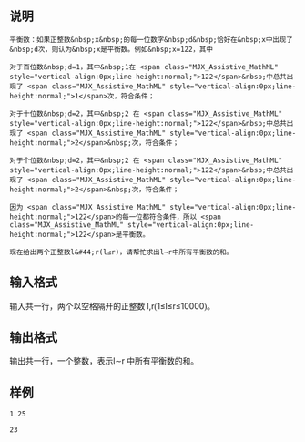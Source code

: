 <h2>说明</h2>

<p style="text-indent:2em;font-family:&quot;font-size:medium;">
	平衡数：如果正整数&nbsp;x&nbsp;的每一位数字&nbsp;d&nbsp;恰好在&nbsp;x中出现了&nbsp;d次，则认为&nbsp;x是平衡数。例如&nbsp;x=122，其中
</p>
<p style="text-indent:2em;font-family:&quot;font-size:medium;">
	对于百位数&nbsp;d=1，其中&nbsp;1在 <span class="MJX_Assistive_MathML" style="vertical-align:0px;line-height:normal;">122</span>&nbsp;中总共出现了 <span class="MJX_Assistive_MathML" style="vertical-align:0px;line-height:normal;">1</span>次，符合条件；
</p>
<p style="text-indent:2em;font-family:&quot;font-size:medium;">
	对于十位数&nbsp;d=2，其中&nbsp;2 在 <span class="MJX_Assistive_MathML" style="vertical-align:0px;line-height:normal;">122</span>&nbsp;中总共出现了 <span class="MJX_Assistive_MathML" style="vertical-align:0px;line-height:normal;">2</span>&nbsp;次，符合条件；
</p>
<p style="text-indent:2em;font-family:&quot;font-size:medium;">
	对于个位数&nbsp;d=2，其中&nbsp;2 在 <span class="MJX_Assistive_MathML" style="vertical-align:0px;line-height:normal;">122</span>&nbsp;中总共出现了 <span class="MJX_Assistive_MathML" style="vertical-align:0px;line-height:normal;">2</span>&nbsp;次，符合条件；
</p>
<p style="text-indent:2em;font-family:&quot;font-size:medium;">
	因为 <span class="MJX_Assistive_MathML" style="vertical-align:0px;line-height:normal;">122</span>的每一位都符合条件，所以 <span class="MJX_Assistive_MathML" style="vertical-align:0px;line-height:normal;">122</span>是平衡数。
</p>
<p style="text-indent:2em;font-family:&quot;font-size:medium;">
	现在给出两个正整数l&#44;r(l≤r)，请帮忙求出l∼r中所有平衡数的和。
</p>
<h2>输入格式</h2>

<span style="font-family:&quot;font-size:medium;background-color:#FCFCFC;">输入共一行，两个以空格隔开的正整数&nbsp;</span>l&#44;r<span style="font-family:&quot;font-size:medium;background-color:#FCFCFC;">(</span>1≤l≤r≤10000<span style="font-family:&quot;font-size:medium;background-color:#FCFCFC;">)。</span>
<h2>输出格式</h2>

<span style="font-family:&quot;font-size:medium;background-color:#FCFCFC;">输出共一行，一个整数，表示</span>l∼r<span style="font-family:&quot;font-size:medium;background-color:#FCFCFC;">&nbsp;中所有平衡数的和。</span>
<h2>样例</h2>
<pre><code class="language-input1">1 25</code></pre><pre><code class="language-output1">23</code></pre>
